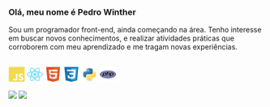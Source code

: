 ### Olá, meu nome é Pedro Winther
Sou um programador front-end, ainda começando na área. 
Tenho interesse em buscar novos conhecimentos, e realizar atividades práticas que corroborem com meu aprendizado e me tragam novas experiências.

<div style="display: inline_block"><br>
  <img align="center" alt="Js" height="30" width="32" src="https://raw.githubusercontent.com/devicons/devicon/master/icons/javascript/javascript-plain.svg">
  <img align="center" alt="React" height="30" width="32" src="https://raw.githubusercontent.com/devicons/devicon/master/icons/react/react-original.svg">
  <img align="center" alt="HTML" height="30" width="32" src="https://raw.githubusercontent.com/devicons/devicon/master/icons/html5/html5-original.svg">
  <img align="center" alt="CSS" height="30" width="32" src="https://raw.githubusercontent.com/devicons/devicon/master/icons/css3/css3-original.svg">
  <img align="center" alt="Python" height="30" width="32" src="https://raw.githubusercontent.com/devicons/devicon/master/icons/python/python-original.svg">
  <img align="center" alt="Python" height="30" width="32" src="https://raw.githubusercontent.com/devicons/devicon/master/icons/php/php-original.svg">
</div>

<div><br>
 <a href="https://instagram.com/pedro_winther" target="_blank"><img src="https://img.shields.io/badge/-Instagram-%23E4405F?style=for-the-badge&logo=instagram&logoColor=white" target="_blank"></a>
<a href = "mailto:pedro.mansano.winther@gmail.com"><img src="https://img.shields.io/badge/-Gmail-%23333?style=for-the-badge&logo=gmail&logoColor=white" target="_blank"></a>
</div>
